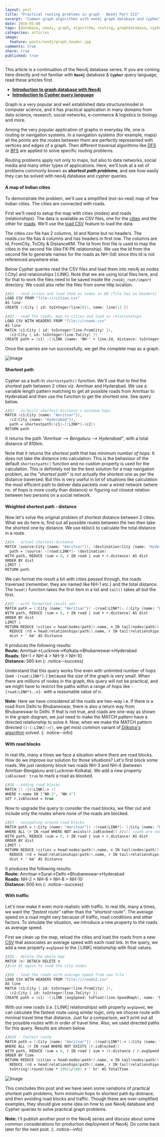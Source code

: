 ```yaml
---
layout: post
title: "Practical routing problems in graph - Neo4j Part III"
excerpt: "Common graph algorithms with neo4j graph database and cypher"
date: 2018-05-08
tags: [database, neo4j, graph, algorithm, routing, graphdatabase, cypher]
categories: articles
image:
  feature: posts/neo4j/graph_header.jpg
comments: true
share: true
published: true
---
```


This article is a continuation of the Neo4j database series. If you are coming here directly and not familiar with **`Neo4j`** database & **`Cypher`** query language, read these articles first.

* **[Introduction to graph database with Neo4j](/articles/neo4j-graph-database-1/)**
* **[Introduction to Cypher query language](/articles/neo4j-graph-database-2/)**

Graph is a very popular and well established data structure/model in computer science, and it has practical application in many domains from data science, research, social networks, e-commerce & logistics to biology and more.

Among the very popular application of graphs in everyday life, one is routing or navigation systems. In a navigation systems (for example, maps) all the points are the routes between them are perfectly represented with vertices and edges of a graph. Then different traversal algorithms like [DFS](https://en.wikipedia.org/wiki/Depth-first_search) or [BFS](https://en.wikipedia.org/wiki/Breadth-first_search) are applied to solve specific routing problems.

Routing problems apply not only to maps, but also to data networks, social media and many other types of applications. Here, we'll look at a set of problems commonly known as _**shortest path problems**_, and see how easily they can be solved with neo4j database and cypher queries.

#### A map of Indian cities

To demonstrate the problem, we'll use a simplified (not-so-real) map of few Indian cities. The cities are connected with roads.

First we'll need to setup the map with cities (nodes) and roads (relationships). The data is available as CSV files, one for the [cities](/images/posts/neo4j/cities.csv) and the other for [roads](/images/posts/neo4j/roads.csv). We'll use the [load CSV](https://neo4j.com/docs/developer-manual/current/cypher/clauses/load-csv/) feature to load the data.

The _cities.csv_ file has 2 columns, Id and Name but no headers. The _roads.csv_ file has 4 columns and has headers in first row. The columns are Id, FromCity, ToCity & DistanceKM. The Id from first file is used to map the cities in the second file (like FK-PK relationship). We use the Id from the second file to generate names for the roads as NH-{Id} since this Id is not referenced anywhere else.

Below Cypher queries read the CSV files and load them into neo4j as nodes (:City) and relationships [:LINK]. Note that we are using local files here, and for that to work the files need to be saved inside the `/neo4j_root/import` directory. We could also refer the files from some http location.

```fsharp
//Q1 - read cities and load them as nodes in DB (file has no headers)
LOAD CSV FROM "file:///cities.csv"
AS line
CREATE (:City { id: toInteger(line[0]), name: line[1] })

//Q2 - read the roads, map to cities and load as relationships
LOAD CSV WITH HEADERS FROM "file:///roads.csv"
AS line
MATCH (c1:City { id: toInteger(line.FromCity) }),
  (c2:City { id: toInteger(line.ToCity) })
CREATE path = (c1) -[:LINK {name: 'NH-' + line.Id, distance: toInteger(line.DistanceKM) }]-> (c2)
```

Once the queries are run successfully, we get the complete map as a graph.

![Image](/images/posts/neo4j/cities.png)

#### Shortest path

Cypher as a built-in `shortestpath()` function. We'll use that to find the shortest path between 2 cities viz. Amritsar and Hyderabad. We use a variable length pattern matching to get all possible roads from Amritsar to Hyderabad and then use the function to get the shortest one. See query below.

```fsharp
//Q3 - in-built shortest-distance = minimum hops
MATCH (c1:City {name: "Amritsar"}),
  (c2:City {name: "Hyderabad"}),
  path = shortestpath((c1)-[:LINK*]-(c2))
RETURN path
```

It returns the path _"Amritsar --> Bengaluru --> Hyderabad"_, with a total distance of 810km.

Note that it returns the _shortest path_ that has _minimum number of hops_. It does not take the distance into calculation. This is the behaviour of the default `shortestpath()` function and no custom property is used for the calculation. This is definitely not be the best solution for a map navigation problem, as the _"shortest path"_ is not actually the shortest one as per the distance traversed. But this is very useful in lot of situations like calculation the most efficient path to deliver data packets over a wired network (where no. of hops is more costly than distance) or figuring out closest relation between two persons on a social network.

#### Weighted shortest path - distance

Now let's solve the original problem of shortest distance between 2 cities. What we do here is, find out all possible routes between the two then take the shortest one by distance. We use `REDUCE` to calculate the total distance in a route.

```fsharp
//Q4 - actual shortest-distance
MATCH (source:City {name: "Amritsar"}), (destination:City {name: "Hyderabad"}),
  path = (source) -[road:LINK*]- (destination)
WITH path, REDUCE (sum = 0, r IN road | sum + r.distance) AS dist
ORDER BY dist
LIMIT 1
RETURN path
```

We can format the result a bit with cities passed through, the roads traversed (remember, they are named like NH-1 etc.) and the total distance. The `head()` function takes the first item in a list and `tail()` takes all but the first.

```fsharp
//Q5 - with formatted result set
MATCH path = (:City {name: "Amritsar"}) -[road:LINK*]- (:City {name: "Hyderabad"})
WITH path, REDUCE (sum = 0, r IN road | sum + r.distance) AS dist
ORDER BY dist
LIMIT 1
RETURN REDUCE (cities = head(nodes(path)).name, n IN tail(nodes(path)) | cities + '->' + n.name) AS Route,
  REDUCE (rd = head(relationships(path)).name, r IN tail(relationships(path)) | rd + ' > ' + r.name) AS Roads,
  dist + ' km' AS Distance
```

It produces the following results:
<br />**Route:** Amritsar->Lucknow->Kolkata->Bhubaneswar->Hyderabad
<br />**Roads:** NH-1 > NH-4 > NH-9 > NH-10
<br />**Distance:** 560 km
{: .notice--success}

Understand that this query works fine even with unlimited number of hops (see `-[road:LINK*]-`) because the size of the graph is very small. When there are millions of nodes in the graph, this query will not be practical, and we might have to restrict the paths within a range of hops like `-[road:LINK*1..n]-` with a reasonable value of n.

**Note:** Here we have considered all the roads are two-way i.e. if there is a road from Delhi to Bhubaneswar, there is also a return way from Bhubaneswar to Delhi. If that is not true, and roads are one-way as shown in the graph diagram, we just need to make the MATCH pattern have a directed relationship to solve it. Now, when we make the MATCH pattern directed `()-[:LINK]->()`, we get most common variant of [Dijkstra's algorithm](https://en.wikipedia.org/wiki/Dijkstra%27s_algorithm) solved.
{: .notice--info}

#### With road blocks

In real life, many a times we face a situation where there are road blocks. How do we improve our solution for those situations? Let's first block some roads. We just randomly block two roads NH-3 and NH-4 (between Amritsar-Bengaluru and Lucknow-Kolkata). We add a new property `isBlocked: true` to mark a road as blocked.

```fsharp
//Q6 - adding road blocks
MATCH () -[r:LINK]-> ()
WHERE r.name IN ['NH-3', 'NH-4']
SET r.isBlocked = true
```

Now to upgrade the query to consider the road blocks, we filter out and include only the routes where none of the roads are blocked.

```fsharp
//Q7 - navigating around road blocks
MATCH path = (:City {name: "Amritsar"}) -[road:LINK*]- (:City {name: "Hyderabad"})
WHERE ALL (r IN road WHERE NOT exists(r.isBlocked)) //all roads are non-blocked
WITH path, REDUCE (sum = 0, r IN road | sum + r.distance) AS dist
ORDER BY dist
LIMIT 1
RETURN REDUCE (cities = head(nodes(path)).name, n IN tail(nodes(path)) | cities + '->' + n.name) AS Route,
  REDUCE (rd = head(relationships(path)).name, r IN tail(relationships(path)) | rd + ' > ' + r.name) AS Roads,
  dist + ' km' AS Distance
```

It produces the following results:
<br />**Route:** Amritsar->Surat->Delhi->Bhubaneswar->Hyderabad
<br />**Roads:** NH-2 > NH-6 > NH-8 > NH-10
<br />**Distance:** 600 km
{: .notice--success}

#### With traffic

Let's now make it even more realistic with traffic. In real life, many a times, we want the _"fastest route"_ rather than the _"shortest route"_. The average speed on a road might vary because of traffic, road conditions and other factors. To simulate the situation, we introduce a new property to the roads as average speed.

First we clean up the map, reload the cities and load the roads from a new [CSV](/images/posts/neo4j/roads2.csv) that associates an average speed with each road link. In the query, we add a new property `avgSpeed` to the [:LINK] relationship with float values.

```fsharp
//Q8 - delete the whole map
MATCH (n) DETACH DELETE n
//run Q1 again to load the city nodes

//Q9 - load the roads with average speed from new file
LOAD CSV WITH HEADERS FROM "file:///roads2.csv"
AS line
MATCH (c1:City { id: toInteger(line.FromCity) }),
  (c2:City { id: toInteger(line.ToCity) })
CREATE path = (c1) -[:LINK {avgSpeed: toFloat(line.SpeedKmph), name: 'NH-' + line.Id, distance: toInteger(line.DistanceKM) }]-> (c2)
```

With our new roads (i.e. [:LINK] relationships) with property `avgSpeed`, we can calculate the fastest route using similar logic, only we choose route with minimal travel time that distance. Just for a comparison, we'll print out all the possible routes with in order of travel time. Also, we used directed paths for this query. Results are shown below.

```fsharp
//Q10 - fastest route
MATCH path = (:City {name: "Amritsar"}) -[road:LINK*]-> (:City {name: "Hyderabad"})
WHERE ALL (r IN road WHERE NOT EXISTS (r.isBlocked))
WITH path, REDUCE (sum = 0, r IN road | sum + (r.distance / r.avgSpeed)) AS time
ORDER BY time
RETURN REDUCE (cities = head(nodes(path)).name, n IN tail(nodes(path)) | cities + '->' + n.name) AS Route,
  REDUCE (rd = head(relationships(path)).name, r IN tail(relationships(path)) | rd + ' > ' + r.name) AS Roads,
  toString((round(time * 100))/100) + ' hr' AS TotalTime
```

![Image](/images/posts/neo4j/all-route-results.png)

This concludes this post and we have seen some variations of practical shortest path problems, form minimum hops to shortest path by distnace, and then avoiding road blocks and traffic. Though these are over-simplified examples, they should give some idea on how to use Neo4j database and Cypher queries to solve practical graph problems.

**Note:** I'll publish another post in the Neo4j series and discuss about some common considerations for production deployment of Neo4j. Do come back later for the next post.
{: .notice--info}